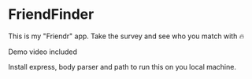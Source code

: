# FriendFinder

This is my "Friendr" app. Take the survey and see who you match with 🔥

Demo video included

Install express, body parser and path to run this on you local machine.